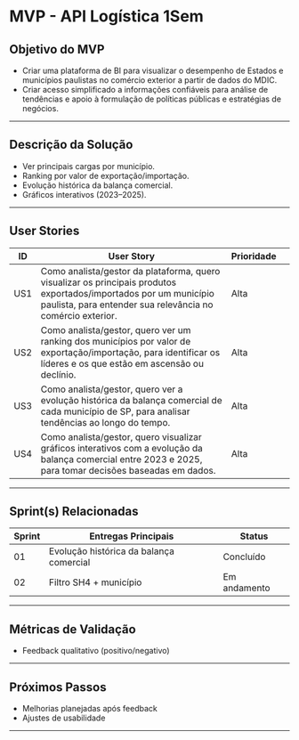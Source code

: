 #   MVP - API Logística 1Sem

##   Objetivo do MVP

- Criar uma plataforma de BI para visualizar o desempenho de Estados e municípios paulistas no comércio exterior a partir de dados do MDIC.
- Criar acesso simplificado a informações confiáveis para análise de tendências e apoio à formulação de políticas públicas e estratégias de negócios.
  
---

##   Descrição da Solução

- Ver principais cargas por município.
- Ranking por valor de exportação/importação. 
- Evolução histórica da balança comercial.
- Gráficos interativos (2023–2025).

---

##   User Stories 
| ID  | User Story                                                                 | Prioridade |  |
|-----|-----------------------------------------------------------------------------|------------|------------|
| US1 | Como analista/gestor da plataforma, quero visualizar os principais produtos exportados/importados por um município paulista, para entender sua relevância no comércio exterior.         | Alta       |    |
| US2 |  Como analista/gestor, quero ver um ranking dos municípios por valor de exportação/importação, para identificar os líderes e os que estão em ascensão ou declínio.        | Alta      |   |
| US3 | Como analista/gestor, quero ver a evolução histórica da balança comercial de cada município de SP, para analisar tendências ao longo do tempo.   | Alta       |   |
| US4 | Como analista/gestor, quero visualizar gráficos interativos com a evolução da balança comercial entre 2023 e 2025, para tomar decisões baseadas em dados.         | Alta      |   |

---

##   Sprint(s) Relacionadas
| Sprint | Entregas Principais                          | Status       |
|--------|----------------------------------------------|--------------|
| 01     | Evolução histórica da balança comercial      | Concluído    |
| 02     | Filtro SH4 + município                       | Em andamento|

---

##   Métricas de Validação
- Feedback qualitativo (positivo/negativo)  

---

##   Próximos Passos
- Melhorias planejadas após feedback  
- Ajustes de usabilidade  

---

